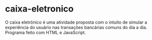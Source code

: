 # caixa-eletronico
O caixa eletrônico é uma atividade proposta com o intuito de simular  a experiência do usuário nas transações bancárias comuns do dia a dia. Programa feito com HTML e JavaScript.
